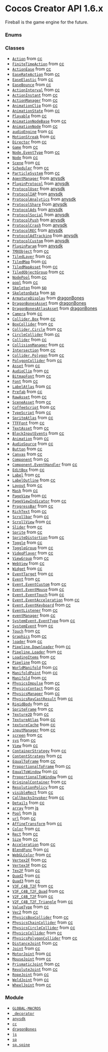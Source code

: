 
# Cocos Creator API 1.6.x

Fireball is the game engine for the future.


### Enums

### Classes
- [`Action`](classes/Action.md) from [cc](modules/cc.md)
- [`FiniteTimeAction`](classes/FiniteTimeAction.md) from [cc](modules/cc.md)
- [`ActionEase`](classes/ActionEase.md) from [cc](modules/cc.md)
- [`EaseRateAction`](classes/EaseRateAction.md) from [cc](modules/cc.md)
- [`EaseElastic`](classes/EaseElastic.md) from [cc](modules/cc.md)
- [`EaseBounce`](classes/EaseBounce.md) from [cc](modules/cc.md)
- [`ActionInterval`](classes/ActionInterval.md) from [cc](modules/cc.md)
- [`ActionInstant`](classes/ActionInstant.md) from [cc](modules/cc.md)
- [`ActionManager`](classes/ActionManager.md) from [cc](modules/cc.md)
- [`AnimationClip`](classes/AnimationClip.md) from [cc](modules/cc.md)
- [`AnimationState`](classes/AnimationState.md) from [cc](modules/cc.md)
- [`Playable`](classes/Playable.md) from [cc](modules/cc.md)
- [`AnimationNodeBase`](classes/AnimationNodeBase.md) from [cc](modules/cc.md)
- [`AnimationNode`](classes/AnimationNode.md) from [cc](modules/cc.md)
- [`audioEngine`](classes/audioEngine.md) from [cc](modules/cc.md)
- [`MotionStreak`](classes/MotionStreak.md) from [cc](modules/cc.md)
- [`Director`](classes/Director.md) from [cc](modules/cc.md)
- [`Game`](classes/Game.md) from [cc](modules/cc.md)
- [`Node.EventType`](classes/Node.EventType.md) from [cc](modules/cc.md)
- [`Node`](classes/Node.md) from [cc](modules/cc.md)
- [`Scene`](classes/Scene.md) from [cc](modules/cc.md)
- [`Scheduler`](classes/Scheduler.md) from [cc](modules/cc.md)
- [`ParticleSystem`](classes/ParticleSystem.md) from [cc](modules/cc.md)
- [`AgentManager`](classes/AgentManager.md) from [anysdk](modules/anysdk.md)
- [`PluginProtocol`](classes/PluginProtocol.md) from [anysdk](modules/anysdk.md)
- [`ProtocolUser`](classes/ProtocolUser.md) from [anysdk](modules/anysdk.md)
- [`ProtocolIAP`](classes/ProtocolIAP.md) from [anysdk](modules/anysdk.md)
- [`ProtocolAnalytics`](classes/ProtocolAnalytics.md) from [anysdk](modules/anysdk.md)
- [`ProtocolShare`](classes/ProtocolShare.md) from [anysdk](modules/anysdk.md)
- [`ProtocolAds`](classes/ProtocolAds.md) from [anysdk](modules/anysdk.md)
- [`ProtocolSocial`](classes/ProtocolSocial.md) from [anysdk](modules/anysdk.md)
- [`ProtocolPush`](classes/ProtocolPush.md) from [anysdk](modules/anysdk.md)
- [`ProtocolCrash`](classes/ProtocolCrash.md) from [anysdk](modules/anysdk.md)
- [`ProtocolREC`](classes/ProtocolREC.md) from [anysdk](modules/anysdk.md)
- [`ProtocolAdTracking`](classes/ProtocolAdTracking.md) from [anysdk](modules/anysdk.md)
- [`ProtocolCustom`](classes/ProtocolCustom.md) from [anysdk](modules/anysdk.md)
- [`PluginParam`](classes/PluginParam.md) from [anysdk](modules/anysdk.md)
- [`TMXObject`](classes/TMXObject.md) from [cc](modules/cc.md)
- [`TiledLayer`](classes/TiledLayer.md) from [cc](modules/cc.md)
- [`TiledMap`](classes/TiledMap.md) from [cc](modules/cc.md)
- [`TiledMapAsset`](classes/TiledMapAsset.md) from [cc](modules/cc.md)
- [`TiledObjectGroup`](classes/TiledObjectGroup.md) from [cc](modules/cc.md)
- [`NodePool`](classes/NodePool.md) from [cc](modules/cc.md)
- [`pool`](classes/pool.md) from [cc](modules/cc.md)
- [`Skeleton`](classes/Skeleton.md) from [sp](modules/sp.md)
- [`SkeletonData`](classes/SkeletonData.md) from [sp](modules/sp.md)
- [`ArmatureDisplay`](classes/ArmatureDisplay.md) from [dragonBones](modules/dragonBones.md)
- [`DragonBonesAsset`](classes/DragonBonesAsset.md) from [dragonBones](modules/dragonBones.md)
- [`DragonBonesAtlasAsset`](classes/DragonBonesAtlasAsset.md) from [dragonBones](modules/dragonBones.md)
- [`Camera`](classes/Camera.md) from [cc](modules/cc.md)
- [`Collider.Box`](classes/Collider.Box.md) from [cc](modules/cc.md)
- [`BoxCollider`](classes/BoxCollider.md) from [cc](modules/cc.md)
- [`Collider.Circle`](classes/Collider.Circle.md) from [cc](modules/cc.md)
- [`CircleCollider`](classes/CircleCollider.md) from [cc](modules/cc.md)
- [`Collider`](classes/Collider.md) from [cc](modules/cc.md)
- [`CollisionManager`](classes/CollisionManager.md) from [cc](modules/cc.md)
- [`Intersection`](classes/Intersection.md) from [cc](modules/cc.md)
- [`Collider.Polygon`](classes/Collider.Polygon.md) from [cc](modules/cc.md)
- [`PolygonCollider`](classes/PolygonCollider.md) from [cc](modules/cc.md)
- [`Asset`](classes/Asset.md) from [cc](modules/cc.md)
- [`AudioClip`](classes/AudioClip.md) from [cc](modules/cc.md)
- [`BitmapFont`](classes/BitmapFont.md) from [cc](modules/cc.md)
- [`Font`](classes/Font.md) from [cc](modules/cc.md)
- [`LabelAtlas`](classes/LabelAtlas.md) from [cc](modules/cc.md)
- [`Prefab`](classes/Prefab.md) from [cc](modules/cc.md)
- [`RawAsset`](classes/RawAsset.md) from [cc](modules/cc.md)
- [`SceneAsset`](classes/SceneAsset.md) from [cc](modules/cc.md)
- [`CoffeeScript`](classes/CoffeeScript.md) from [cc](modules/cc.md)
- [`TypeScript`](classes/TypeScript.md) from [cc](modules/cc.md)
- [`SpriteAtlas`](classes/SpriteAtlas.md) from [cc](modules/cc.md)
- [`TTFFont`](classes/TTFFont.md) from [cc](modules/cc.md)
- [`TextAsset`](classes/TextAsset.md) from [cc](modules/cc.md)
- [`BlockInputEvents`](classes/BlockInputEvents.md) from [cc](modules/cc.md)
- [`Animation`](classes/Animation.md) from [cc](modules/cc.md)
- [`AudioSource`](classes/AudioSource.md) from [cc](modules/cc.md)
- [`Button`](classes/Button.md) from [cc](modules/cc.md)
- [`Canvas`](classes/Canvas.md) from [cc](modules/cc.md)
- [`Component`](classes/Component.md) from [cc](modules/cc.md)
- [`Component.EventHandler`](classes/Component.EventHandler.md) from [cc](modules/cc.md)
- [`EditBox`](classes/EditBox.md) from [cc](modules/cc.md)
- [`Label`](classes/Label.md) from [cc](modules/cc.md)
- [`LabelOutline`](classes/LabelOutline.md) from [cc](modules/cc.md)
- [`Layout`](classes/Layout.md) from [cc](modules/cc.md)
- [`Mask`](classes/Mask.md) from [cc](modules/cc.md)
- [`PageView`](classes/PageView.md) from [cc](modules/cc.md)
- [`PageViewIndicator`](classes/PageViewIndicator.md) from [cc](modules/cc.md)
- [`ProgressBar`](classes/ProgressBar.md) from [cc](modules/cc.md)
- [`RichText`](classes/RichText.md) from [cc](modules/cc.md)
- [`Scrollbar`](classes/Scrollbar.md) from [cc](modules/cc.md)
- [`ScrollView`](classes/ScrollView.md) from [cc](modules/cc.md)
- [`Slider`](classes/Slider.md) from [cc](modules/cc.md)
- [`Sprite`](classes/Sprite.md) from [cc](modules/cc.md)
- [`SpriteDistortion`](classes/SpriteDistortion.md) from [cc](modules/cc.md)
- [`Toggle`](classes/Toggle.md) from [cc](modules/cc.md)
- [`ToggleGroup`](classes/ToggleGroup.md) from [cc](modules/cc.md)
- [`VideoPlayer`](classes/VideoPlayer.md) from [cc](modules/cc.md)
- [`ViewGroup`](classes/ViewGroup.md) from [cc](modules/cc.md)
- [`WebView`](classes/WebView.md) from [cc](modules/cc.md)
- [`Widget`](classes/Widget.md) from [cc](modules/cc.md)
- [`EventTarget`](classes/EventTarget.md) from [cc](modules/cc.md)
- [`Event`](classes/Event.md) from [cc](modules/cc.md)
- [`Event.EventCustom`](classes/Event.EventCustom.md) from [cc](modules/cc.md)
- [`Event.EventMouse`](classes/Event.EventMouse.md) from [cc](modules/cc.md)
- [`Event.EventTouch`](classes/Event.EventTouch.md) from [cc](modules/cc.md)
- [`Event.EventAcceleration`](classes/Event.EventAcceleration.md) from [cc](modules/cc.md)
- [`Event.EventKeyboard`](classes/Event.EventKeyboard.md) from [cc](modules/cc.md)
- [`EventListener`](classes/EventListener.md) from [cc](modules/cc.md)
- [`eventManager`](classes/eventManager.md) from [cc](modules/cc.md)
- [`SystemEvent.EventType`](classes/SystemEvent.EventType.md) from [cc](modules/cc.md)
- [`SystemEvent`](classes/SystemEvent.md) from [cc](modules/cc.md)
- [`Touch`](classes/Touch.md) from [cc](modules/cc.md)
- [`Graphics`](classes/Graphics.md) from [cc](modules/cc.md)
- [`loader`](classes/loader.md) from [cc](modules/cc.md)
- [`Pipeline.Downloader`](classes/Pipeline.Downloader.md) from [cc](modules/cc.md)
- [`Pipeline.Loader`](classes/Pipeline.Loader.md) from [cc](modules/cc.md)
- [`LoadingItems`](classes/LoadingItems.md) from [cc](modules/cc.md)
- [`Pipeline`](classes/Pipeline.md) from [cc](modules/cc.md)
- [`WorldManifold`](classes/WorldManifold.md) from [cc](modules/cc.md)
- [`ManifoldPoint`](classes/ManifoldPoint.md) from [cc](modules/cc.md)
- [`Manifold`](classes/Manifold.md) from [cc](modules/cc.md)
- [`PhysicsImpulse`](classes/PhysicsImpulse.md) from [cc](modules/cc.md)
- [`PhysicsContact`](classes/PhysicsContact.md) from [cc](modules/cc.md)
- [`PhysicsManager`](classes/PhysicsManager.md) from [cc](modules/cc.md)
- [`PhysicsRayCastResult`](classes/PhysicsRayCastResult.md) from [cc](modules/cc.md)
- [`RigidBody`](classes/RigidBody.md) from [cc](modules/cc.md)
- [`SpriteFrame`](classes/SpriteFrame.md) from [cc](modules/cc.md)
- [`Texture2D`](classes/Texture2D.md) from [cc](modules/cc.md)
- [`TextureAtlas`](classes/TextureAtlas.md) from [cc](modules/cc.md)
- [`textureCache`](classes/textureCache.md) from [cc](modules/cc.md)
- [`inputManager`](classes/inputManager.md) from [cc](modules/cc.md)
- [`screen`](classes/screen.md) from [cc](modules/cc.md)
- [`sys`](classes/sys.md) from [cc](modules/cc.md)
- [`View`](classes/View.md) from [cc](modules/cc.md)
- [`ContainerStrategy`](classes/ContainerStrategy.md) from [cc](modules/cc.md)
- [`ContentStrategy`](classes/ContentStrategy.md) from [cc](modules/cc.md)
- [`EqualToFrame`](classes/EqualToFrame.md) from [cc](modules/cc.md)
- [`ProportionalToFrame`](classes/ProportionalToFrame.md) from [cc](modules/cc.md)
- [`EqualToWindow`](classes/EqualToWindow.md) from [cc](modules/cc.md)
- [`ProportionalToWindow`](classes/ProportionalToWindow.md) from [cc](modules/cc.md)
- [`OriginalContainer`](classes/OriginalContainer.md) from [cc](modules/cc.md)
- [`ResolutionPolicy`](classes/ResolutionPolicy.md) from [cc](modules/cc.md)
- [`visibleRect`](classes/visibleRect.md) from [cc](modules/cc.md)
- [`CallbacksInvoker`](classes/CallbacksInvoker.md) from [cc](modules/cc.md)
- [`Details`](classes/Details.md) from [cc](modules/cc.md)
- [`array`](classes/array.md) from [js](modules/js.md)
- [`Pool`](classes/Pool.md) from [js](modules/js.md)
- [`url`](classes/url.md) from [cc](modules/cc.md)
- [`AffineTransform`](classes/AffineTransform.md) from [cc](modules/cc.md)
- [`Color`](classes/Color.md) from [cc](modules/cc.md)
- [`Rect`](classes/Rect.md) from [cc](modules/cc.md)
- [`Size`](classes/Size.md) from [cc](modules/cc.md)
- [`Acceleration`](classes/Acceleration.md) from [cc](modules/cc.md)
- [`BlendFunc`](classes/BlendFunc.md) from [cc](modules/cc.md)
- [`WebGLColor`](classes/WebGLColor.md) from [cc](modules/cc.md)
- [`Vertex2F`](classes/Vertex2F.md) from [cc](modules/cc.md)
- [`Vertex3F`](classes/Vertex3F.md) from [cc](modules/cc.md)
- [`Tex2F`](classes/Tex2F.md) from [cc](modules/cc.md)
- [`Quad2`](classes/Quad2.md) from [cc](modules/cc.md)
- [`Quad3`](classes/Quad3.md) from [cc](modules/cc.md)
- [`V3F_C4B_T2F`](classes/V3F_C4B_T2F.md) from [cc](modules/cc.md)
- [`V3F_C4B_T2F_Quad`](classes/V3F_C4B_T2F_Quad.md) from [cc](modules/cc.md)
- [`V2F_C4B_T2F`](classes/V2F_C4B_T2F.md) from [cc](modules/cc.md)
- [`V2F_C4B_T2F_Triangle`](classes/V2F_C4B_T2F_Triangle.md) from [cc](modules/cc.md)
- [`ValueType`](classes/ValueType.md) from [cc](modules/cc.md)
- [`Vec2`](classes/Vec2.md) from [cc](modules/cc.md)
- [`PhysicsBoxCollider`](classes/PhysicsBoxCollider.md) from [cc](modules/cc.md)
- [`PhysicsChainCollider`](classes/PhysicsChainCollider.md) from [cc](modules/cc.md)
- [`PhysicsCircleCollider`](classes/PhysicsCircleCollider.md) from [cc](modules/cc.md)
- [`PhysicsCollider`](classes/PhysicsCollider.md) from [cc](modules/cc.md)
- [`PhysicsPolygonCollider`](classes/PhysicsPolygonCollider.md) from [cc](modules/cc.md)
- [`DistanceJoint`](classes/DistanceJoint.md) from [cc](modules/cc.md)
- [`Joint`](classes/Joint.md) from [cc](modules/cc.md)
- [`MotorJoint`](classes/MotorJoint.md) from [cc](modules/cc.md)
- [`MouseJoint`](classes/MouseJoint.md) from [cc](modules/cc.md)
- [`PrismaticJoint`](classes/PrismaticJoint.md) from [cc](modules/cc.md)
- [`RevoluteJoint`](classes/RevoluteJoint.md) from [cc](modules/cc.md)
- [`RopeJoint`](classes/RopeJoint.md) from [cc](modules/cc.md)
- [`WeldJoint`](classes/WeldJoint.md) from [cc](modules/cc.md)
- [`WheelJoint`](classes/WheelJoint.md) from [cc](modules/cc.md)

### Module
- [`GLOBAL-MACROS`](modules/GLOBAL-MACROS.md)
- [`_decorator`](modules/_decorator.md)
- [`anysdk`](modules/anysdk.md)
- [`cc`](modules/cc.md)
- [`dragonBones`](modules/dragonBones.md)
- [`js`](modules/js.md)
- [`sp`](modules/sp.md)
- [`sp.spine`](modules/sp.spine.md)
